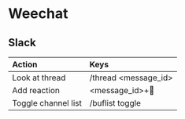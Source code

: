 # Weechat

## Slack

| Action | Keys |
| :--- | :--- |
| Look at thread | /thread &lt;message\_id&gt; |
| Add reaction | &lt;message\_id&gt;+:clap: |
| Toggle channel list | /buflist toggle |

